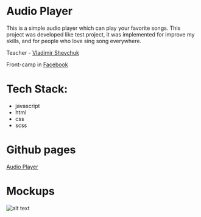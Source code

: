 # Audio Player

This is a simple audio player which can play your favorite songs. This project was developed like test project, it was implemented for improve my skills, and for people who love sing song everywhere.

Teacher - [Vladimir Shevchuk](https://github.com/dosandk)

Front-camp in [Facebook](https://www.facebook.com/groups/270300106928894/)

# Tech Stack:

* javascript
* html
* css
* scss

# Github pages

[Audio Player](https://romanpashnitskyi.github.io/)

# Mockups

![alt text](https://s3.amazonaws.com/assets.mockflow.com/app/wireframepro/company/C1b0d87d06bd149efb70bd03ef90ee1c6/projects/M6b76c048ddbfc102045475d5b96545281539637856452/pages/100993d480a7435ca91d8a4ff3c258a5/image/100993d480a7435ca91d8a4ff3c258a5.png)
